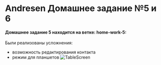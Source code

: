 # Andresen Домашнее задание №5 и 6

####  Домашнее задание 5 находится на ветке: home-work-5:
Были реализованы усложнения:
- возможность редактирования контакта
- режим для планшетов
![TableScreen](https://user-images.githubusercontent.com/75484199/132350385-cb702723-4fb6-4687-8d73-81484480acea.JPG)
